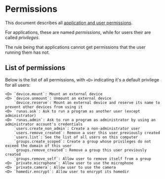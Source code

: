 # Permissions

This document describes all [application and user permissions](../features/permissions.md).

For applications, these are named _permissions_, while for users their are called _privileges_.

The rule being that applications cannot get permissions that the user running them has not.

## List of permissions

Below is the list of all permissions, with `<D>` indicating it's a default privilege for all users:

```
<D> `device.mount`: Mount an external device
<D> `device.unmount`: Unmount an external device
    `device.reserve`: Mount an external device and reserve its name to prevent other devices from using it
<D> `runas.ask`: Ask to run a program as another user (except administrator)
<D> `runas.admin`: Ask to run a program as administrator by using an administrator account's credentials
    `users.create_non_admin`: Create a non-administrator user
    `users.remove_created`: Remove a user this user previously created
    `users.list`: See the list of all users on this computer
    `groups.create_scoped`: Create a group whose privileges do not exceed the domain of this user
    `groups.remove_created`: Remove a group this user previously created
    `groups.remove_self`: Allow user to remove itself from a group
<D> `private.microphone`: Allow user to use the microphone
<D> `private.camera`: Allow user to use the camera
<D> `homedir.encrypt`: Allow user to encrypt its homedir
```
